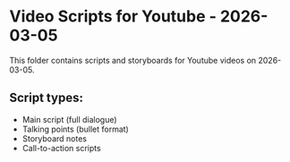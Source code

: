 # Video Scripts for Youtube - 2026-03-05

This folder contains scripts and storyboards for Youtube videos on 2026-03-05.

## Script types:
- Main script (full dialogue)
- Talking points (bullet format)
- Storyboard notes
- Call-to-action scripts

